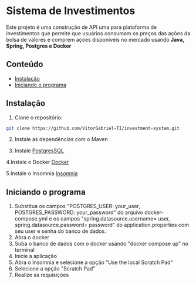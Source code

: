 # Sistema de Investimentos
 

Este projeto é uma construção de API uma para plataforma de investimentos que permite
que usuários consumam os preços das ações da bolsa de valores e comprem ações
disponíveis no mercado usando **Java, Spring, Postgres e Docker**

## Conteúdo

- [Instalação](#instalação)
- [Iniciando o programa](#iniciando-o-programa)

## Instalação

1. Clone o repositório:

```bash
git clone https://github.com/VitorGabriel-TI/investment-system.git
```

2. Instale as dependências com o Maven

3. Instale [PostgresSQL](https://www.postgresql.org/)

4.Instale o Docker [Docker](https://docs.docker.com/desktop/install/windows-install/)

5.Instale o Insomnia [Insomnia](https://insomnia.rest/download)

## Iniciando o programa

1. Substitua os campos "POSTGRES_USER: your_user, POSTGRES_PASSWORD: your_password" do arquivo docker-compose.yml e os campos "spring.datasource.username= user, spring.datasource.password= password" do application.properties com seu user e senha do banco de dados.
2. Abra o docker
3. Suba o banco de dados com o docker usando "docker compose up" no terminal
4. Inicie a aplicação 
5. Abra o Insomnia e selecione a opção "Use the local Scratch Pad"
6. Selecione a opção "Scratch Pad"
7. Realize as requisições

